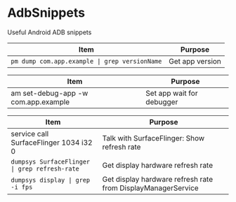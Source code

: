 # AdbSnippets
Useful Android ADB snippets

| Item | Purpose |
| --- | --- |
| `pm dump com.app.example \| grep versionName` | Get app version |


| Item | Purpose |
| --- | --- |
| am set-debug-app -w com.app.example | Set app wait for debugger |


| Item | Purpose |
| --- | --- |
| service call SurfaceFlinger 1034 i32 0 | Talk with SurfaceFlinger: Show refresh rate |
| `dumpsys SurfaceFlinger \| grep refresh-rate` | Get display hardware refresh rate |
| `dumpsys display \| grep -i fps` | Get display hardware refresh rate from DisplayManagerService |

